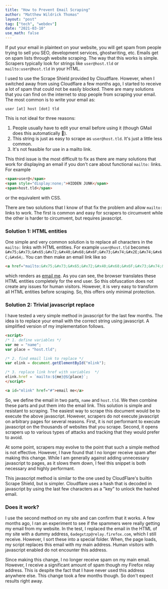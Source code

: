 ```yaml
---
title: "How to Prevent Email Scraping"
author: "Matthew Wildrick Thomas"
layout: "post"
tag: ["tech", "webdev"]
date: "2021-03-10"
use_math: false
---
```


If put your email in plaintext on your website, you will get spam from people trying to sell you SEO, development services, ghostwriting, etc. Emails get on spam lists through website scraping. The way that this works is simple. Scrapers typically look for strings like `user@host.tld` or `mailto:user@host.tld` in your HTML.

I used to use the Scrape Shield provided by Cloudflare. However, when I switched away from using Cloudflare a few months ago, I started to receive a lot of spam that could not be easily blocked. There are many solutions that you can find on the internet to stop people from scraping your email. The most common is to write your email as:

~~~
user [at] host [dot] tld
~~~

This is not ideal for three reasons:

1. People usually have to edit your email before using it (though GMail does this automatically 🧪).
2. This string is just as easy to scrape as `user@host.tld`. It's just a little less common.
3. It's not feasible for use in a mailto link.

This third issue is the most difficult to fix as there are many solutions that work for displaying an email if you don't care about functional `mailto:` links. For example

~~~ html
<span>user@</span>
<span style="display:none;">HIDDEN JUNK</span>
<span>host.tld</span>
~~~

or the equivalent with CSS.

There are two solutions that I know of that fix the problem and allow `mailto:` links to work. The first is common and easy for scrapers to circumvent while the other is harder to circumvent, but requires javascript.

### Solution 1: HTML entities

One simple and very common solution is to replace all characters in the `mailto:` links with HTML entities. For example `user@host.tld` becomes `&#x75;&#x73;&#x65;&#x72;&#x40;&#x68;&#x6F;&#x73;&#x74;&#x2E;&#x74;&#x6C;&#x64;`. You can then make an email link like so

~~~ html
<a href="mailto:&#x75;&#x73;&#x65;&#x72;&#x40;&#x68;&#x6F;&#x73;&#x74;&#x2E;&#x74;&#x6C;&#x64;">email me</a>
~~~

which renders as <a href="mailto:&#x75;&#x73;&#x65;&#x72;&#x40;&#x68;&#x6F;&#x73;&#x74;&#x2E;&#x74;&#x6C;&#x64;">email me</a>. As you can see, the browser translates these HTML entities completely for the end user. So this obfuscation does not create any issues for human visitors. However, it is very easy to transform all HTML entities before scraping. So, this offers only minimal protection.

### Solution 2: Trivial javascript replace

I have tested a very simple method in javascript for the last few months. The idea is to replace your email with the correct string using javascript. A simplified version of my implementation follows.

~~~ html
<script>
/* 1. define variables */
var me = "name";
var place = "host.tld";

/* 2. find email link to replace */
var elink = document.getElementById("mlink");

/* 3. replace link href with variables  */
elink.href = `mailto:${me}@${place}`;
</script>

<a id="mlink" href="#">email me</a>
~~~

So, we define the email in two parts, `name` and `host.tld`. We then combine these parts and put them into the email link. This solution is simple and resistant to scraping. The easiest way to scrape this document would be to execute the above javascript. However, scrapers do not execute javascript on arbitrary pages for several reasons. First, it is not performant to execute javascript on the thousands of websites that you scrape. Second, it opens scrapers up to various types of attacks and tracking that they would prefer to avoid.

At some point, scrapers may evolve to the point that such a simple method is not effective. However, I have found that I no longer receive spam after making this change. While I am generally against adding unnecessary javascript to pages, as it slows them down, I feel this snippet is both necessary and highly performant.

This javascript method is similar to the one used by CloudFlare's builtin Scrape Shield, but is simpler. Cloudflare uses a hash that is decoded in javascript by using the last few characters as a "key" to unlock the hashed email.

### Does it work?

I use the second method on my site and can confirm that it works. A few months ago, I ran an experiment to see if the spammers were really getting my email from my website. In the test, I replaced the email in the HTML of my site with a dummy address, `6adegxtzp@relay.firefox.com`, which I still receive. However, I sort these into a special folder. When, the page loads, my script replaces this email with my main address. Human visitors with javascript enabled do not encounter this address.

Since making this change, I no longer receive spam on my main email. However, I receive a significant amount of spam though my Firefox relay address. This is despite the fact that I have never used this address anywhere else. This change took a few months though. So don't expect results right away.
